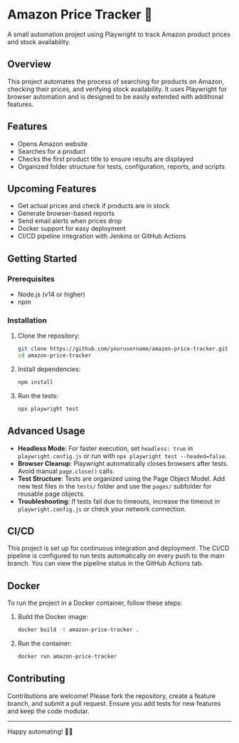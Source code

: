 # Amazon Price Tracker 🚀

A small automation project using Playwright to track Amazon product prices and stock availability.

## Overview

This project automates the process of searching for products on Amazon, checking their prices, and verifying stock availability. It uses Playwright for browser automation and is designed to be easily extended with additional features.

## Features

- Opens Amazon website
- Searches for a product
- Checks the first product title to ensure results are displayed
- Organized folder structure for tests, configuration, reports, and scripts

## Upcoming Features

- Get actual prices and check if products are in stock
- Generate browser-based reports
- Send email alerts when prices drop
- Docker support for easy deployment
- CI/CD pipeline integration with Jenkins or GitHub Actions

## Getting Started

### Prerequisites

- Node.js (v14 or higher)
- npm

### Installation

1. Clone the repository:
   ```bash
   git clone https://github.com/yourusername/amazon-price-tracker.git
   cd amazon-price-tracker
   ```

2. Install dependencies:
   ```bash
   npm install
   ```

3. Run the tests:
   ```bash
   npx playwright test
   ```

## Advanced Usage

- **Headless Mode**: For faster execution, set `headless: true` in `playwright.config.js` or run with `npx playwright test --headed=false`.
- **Browser Cleanup**: Playwright automatically closes browsers after tests. Avoid manual `page.close()` calls.
- **Test Structure**: Tests are organized using the Page Object Model. Add new test files in the `tests/` folder and use the `pages/` subfolder for reusable page objects.
- **Troubleshooting**: If tests fail due to timeouts, increase the timeout in `playwright.config.js` or check your network connection.

## CI/CD

This project is set up for continuous integration and deployment. The CI/CD pipeline is configured to run tests automatically on every push to the main branch. You can view the pipeline status in the GitHub Actions tab.

## Docker

To run the project in a Docker container, follow these steps:

1. Build the Docker image:
   ```bash
   docker build -t amazon-price-tracker .
   ```

2. Run the container:
   ```bash
   docker run amazon-price-tracker
   ```

## Contributing

Contributions are welcome! Please fork the repository, create a feature branch, and submit a pull request. Ensure you add tests for new features and keep the code modular.

---

Happy automating! 🛒🤖
